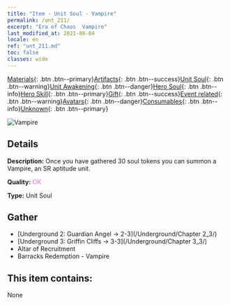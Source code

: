```yaml
---
title: "Item - Unit Soul - Vampire"
permalink: /unt_211/
excerpt: "Era of Chaos  Vampire"
last_modified_at: 2021-08-04
locale: en
ref: "unt_211.md"
toc: false
classes: wide
---
```

 [Materials](/Items/){: .btn .btn--primary}[Artifacts](/Items/Artifacts/){: .btn .btn--success}[Unit Soul](/Items/UnitSoul/){: .btn .btn--warning}[Unit Awakening](/Items/UnitAwakening/){: .btn .btn--danger}[Hero Soul](/Items/HeroSoul/){: .btn .btn--info}[Hero Skill](/Items/HeroSkill/){: .btn .btn--primary}[Gift](/Items/Gift/){: .btn .btn--success}[Event related](/Items/Events/){: .btn .btn--warning}[Avatars](/Items/Avatars/){: .btn .btn--danger}[Consumables](/Items/Consumables/){: .btn .btn--info}[Unknown](/Items/Unknown/){: .btn .btn--primary}

 ![Vampire](/images/u/ti_xixuegui.jpg)

## Details
 **Description:** Once you have gathered 30 soul tokens you can summon a Vampire, an SR aptitude unit.

 **Quality:** <span style="color: #DA70D6">OK</span>

 **Type:** Unit Soul

## Gather

*    [Underground 2: Guardian Angel -> 2-3](/Underground/Chapter 2_3/) 
*    [Underground 3: Griffin Cliffs -> 3-3](/Underground/Chapter 3_3/) 
*    Altar of Recruitment 
*    Barracks Redemption - Vampire 

## This item contains:

  None

